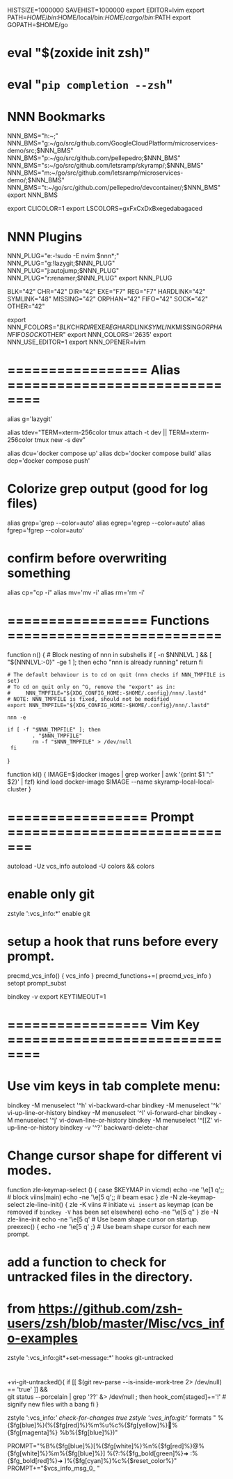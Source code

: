 
HISTSIZE=1000000
SAVEHIST=1000000
export EDITOR=lvim
export PATH=$HOME/bin:$HOME/local/bin:$HOME/cargo/bin:$PATH
export GOPATH=$HOME/go
# eval "$(zoxide init zsh)"
# eval "`pip completion --zsh`"

# NNN Bookmarks
NNN_BMS="h:~;"
NNN_BMS="g:~/go/src/github.com/GoogleCloudPlatform/microservices-demo/src;$NNN_BMS"
NNN_BMS="p:~/go/src/github.com/pellepedro;$NNN_BMS"
NNN_BMS="s:~/go/src/github.com/letsramp/skyramp/;$NNN_BMS"
NNN_BMS="m:~/go/src/github.com/letsramp/microservices-demo/;$NNN_BMS"
NNN_BMS="t:~/go/src/github.com/pellepedro/devcontainer/;$NNN_BMS"
export NNN_BMS

export CLICOLOR=1
export LSCOLORS=gxFxCxDxBxegedabagaced

# NNN Plugins
NNN_PLUG="e:-!sudo -E nvim $nnn*;"
NNN_PLUG="g:!lazygit;$NNN_PLUG"
NNN_PLUG="j:autojump;$NNN_PLUG"
NNN_PLUG="r:renamer;$NNN_PLUG"
export NNN_PLUG

BLK="42"
CHR="42"
DIR="42"
EXE="F7"
REG="F7"
HARDLINK="42"
SYMLINK="48"
MISSING="42"
ORPHAN="42"
FIFO="42"
SOCK="42"
OTHER="42"

export NNN_FCOLORS="$BLK$CHR$DIR$EXE$REG$HARDLINK$SYMLINK$MISSING$ORPHAN$FIFO$SOCK$OTHER"
export NNN_COLORS='2635'
export NNN_USE_EDITOR=1
export NNN_OPENER=lvim

# ================= Alias ==============================
alias g='lazygit'

alias tdev="TERM=xterm-256color tmux attach -t dev || TERM=xterm-256color tmux new -s dev"

alias dcu='docker compose up'
alias dcb='docker compose build'
alias dcp='docker compose push'

# Colorize grep output (good for log files)
alias grep='grep --color=auto'
alias egrep='egrep --color=auto'
alias fgrep='fgrep --color=auto'

# confirm before overwriting something
alias cp="cp -i"
alias mv='mv -i'
alias rm='rm -i'

# ================= Functions ==========================
function n()
{
    # Block nesting of nnn in subshells
    if [ -n $NNNLVL ] && [ "${NNNLVL:-0}" -ge 1 ]; then
        echo "nnn is already running"
        return
    fi

    # The default behaviour is to cd on quit (nnn checks if NNN_TMPFILE is set)
    # To cd on quit only on ^G, remove the "export" as in:
    #     NNN_TMPFILE="${XDG_CONFIG_HOME:-$HOME/.config}/nnn/.lastd"
    # NOTE: NNN_TMPFILE is fixed, should not be modified
    export NNN_TMPFILE="${XDG_CONFIG_HOME:-$HOME/.config}/nnn/.lastd"

    nnn -e

    if [ -f "$NNN_TMPFILE" ]; then
            . "$NNN_TMPFILE"
            rm -f "$NNN_TMPFILE" > /dev/null
     fi
}

function kl() {
  IMAGE=$(docker images | grep worker | awk '{print $1 ":" $2}' | fzf)
  kind load docker-image $IMAGE --name skyramp-local-local-cluster
}

# ================= Prompt =============================

autoload -Uz vcs_info
autoload -U colors && colors

# enable only git
zstyle ':vcs_info:*' enable git

# setup a hook that runs before every prompt.
precmd_vcs_info() { vcs_info }
precmd_functions+=( precmd_vcs_info )
setopt prompt_subst

bindkey -v
export KEYTIMEOUT=1

# ================= Vim Key ==============================


# Use vim keys in tab complete menu:
bindkey -M menuselect '^h' vi-backward-char
bindkey -M menuselect '^k' vi-up-line-or-history
bindkey -M menuselect '^l' vi-forward-char
bindkey -M menuselect '^j' vi-down-line-or-history
bindkey -M menuselect '^[[Z' vi-up-line-or-history
bindkey -v '^?' backward-delete-char

# Change cursor shape for different vi modes.
function zle-keymap-select () {
    case $KEYMAP in
        vicmd) echo -ne '\e[1 q';;      # block
        viins|main) echo -ne '\e[5 q';; # beam
    esac
}
zle -N zle-keymap-select
zle-line-init() {
    zle -K viins # initiate `vi insert` as keymap (can be removed if `bindkey -V` has been set elsewhere)
    echo -ne "\e[5 q"
}
zle -N zle-line-init
echo -ne '\e[5 q' # Use beam shape cursor on startup.
preexec() { echo -ne '\e[5 q' ;} # Use beam shape cursor for each new prompt.

# add a function to check for untracked files in the directory.
# from https://github.com/zsh-users/zsh/blob/master/Misc/vcs_info-examples
zstyle ':vcs_info:git*+set-message:*' hooks git-untracked
#
+vi-git-untracked(){
    if [[ $(git rev-parse --is-inside-work-tree 2> /dev/null) == 'true' ]] && \
        git status --porcelain | grep '??' &> /dev/null ; then
        hook_com[staged]+='!' # signify new files with a bang
    fi
}

zstyle ':vcs_info:*' check-for-changes true
zstyle ':vcs_info:git:*' formats " %{$fg[blue]%}(%{$fg[red]%}%m%u%c%{$fg[yellow]%}%{$fg[magenta]%} %b%{$fg[blue]%})"

PROMPT="%B%{$fg[blue]%}[%{$fg[white]%}%n%{$fg[red]%}@%{$fg[white]%}%m%{$fg[blue]%}] %(?:%{$fg_bold[green]%}➜ :%{$fg_bold[red]%}➜ )%{$fg[cyan]%}%c%{$reset_color%}"
PROMPT+="\$vcs_info_msg_0_ "


